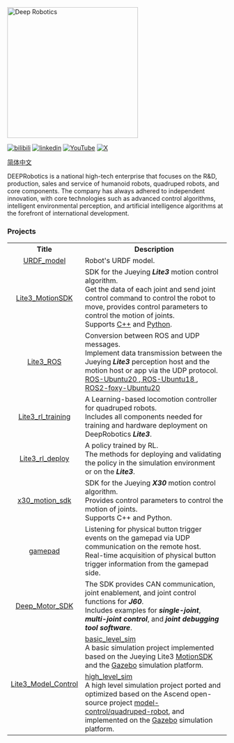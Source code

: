 ﻿<img src="https://www.deeprobotics.cn/public/static/robot/images/logo_.png" alt="Deep Robotics" width="300">

[![bilibili](https://img.shields.io/badge/bilibili-f87598?style=flat&logo=bilibili&logoColor=white&labelColor=f87598&color=f87598)](https://space.bilibili.com/22477177)
[![linkedin](https://img.shields.io/badge/Linkedin-1465bd?style=flat&logoColor=white&labelColor=1465bd&color=1465bd)](https://cn.linkedin.com/company/deep-robotics)
[![YouTube](https://img.shields.io/badge/YouTube-%23ff1a47?style=flat&logo=Youtube&labelColor=%23ff1a47)](https://www.youtube.com/@deeprobotics8601)
[![X](https://img.shields.io/badge/Twitter-black?style=flat&logo=X&labelColor=black)](https://x.com/DeepRobotics_CN)

[简体中文](./README_ZH.md)

DEEPRobotics is a national high-tech enterprise that focuses on the R&D, production, sales and service of humanoid robots, quadruped robots, and core components.
The company has always adhered to independent innovation, with core technologies such as advanced control algorithms, intelligent environmental perception, and artificial intelligence algorithms at the forefront of international development.

### Projects

<table style="width: 100%; table-layout: fixed; border-collapse: collapse;">
  <tr>
    <th> Title </th>
    <th> Description </th>
  </tr>

  <tr>
    <td align="center"><a href="https://github.com/DeepRoboticsLab/URDF_model"> URDF_model </a></td>
    <td> Robot's URDF model.
    </td>
  </tr>

  <tr>
    <td align="center"><a href="https://github.com/DeepRoboticsLab/Lite3_MotionSDK"> Lite3_MotionSDK </a></td>
    <td> SDK for the Jueying <b><i>Lite3</b></i> motion control algorithm.
    <br> Get the data of each joint and send joint control command to control the robot to move, provides control parameters to control the motion of joints.
    <br> Supports <a href="https://github.com/DeepRoboticsLab/Lite3_MotionSDK">C++</a> and <a href="https://github.com/DeepRoboticsLab/Lite3_MotionSDK/tree/add_python">Python</a>.
    </td>
  </tr>

  <tr>
    <td align="center"><a href="https://github.com/DeepRoboticsLab/Lite3_ROS"> Lite3_ROS </a></td>
    <td> Conversion between ROS and UDP messages.
    <br> Implement data transmission between the Jueying <b><i>Lite3</b></i> perception host and the motion host or app via the UDP protocol.
    <br> <a href="https://github.com/DeepRoboticsLab/Lite3_ROS"> ROS-Ubuntu20 </a>,<a href="https://github.com/DeepRoboticsLab/Lite3_ROS/tree/ubuntu18"> ROS-Ubuntu18 </a>,<a href="https://github.com/DeepRoboticsLab/Lite3_ROS/tree/ros2-foxy"> ROS2-foxy-Ubuntu20 </a>
    </td>
  </tr>

  <tr>
    <td align="center"><a href="https://github.com/DeepRoboticsLab/Lite3_rl_training"> Lite3_rl_training </a></td>
    <td> A Learning-based locomotion controller for quadruped robots. 
    <br> Includes all components needed for training and hardware deployment on DeepRobotics <b><i>Lite3</b></i>.
    </td>
  </tr>
  
  <tr>
    <td align="center"><a href="https://github.com/DeepRoboticsLab/Lite3_rl_deploy"> Lite3_rl_deploy </a></td>
    <td> A policy trained by RL.
    <br> The methods for deploying and validating the policy in the simulation environment or on the <b><i>Lite3</b></i>.
    </td>
  </tr>
  
  <tr>
    <td align="center"><a href="https://github.com/DeepRoboticsLab/x30_motion_sdk"> x30_motion_sdk </a></td>
    <td> SDK for the Jueying <b><i>X30</b></i> motion control algorithm.  
    <br> Provides control parameters to control the motion of joints.
    <br> Supports C++ and Python.
    </td>
  </tr>
  
  <tr>
    <td align="center"><a href="https://github.com/DeepRoboticsLab/gamepad"> gamepad </a></td>
    <td> Listening for physical button trigger events on the gamepad via UDP communication on the remote host.
    <br> Real-time acquisition of physical button trigger information from the gamepad side.
    </td>
  </tr>

  <tr>
    <td align="center"><a href="https://github.com/DeepRoboticsLab/Deep_Motor_SDK"> Deep_Motor_SDK </a></td>
    <td> The SDK provides CAN communication, joint enablement, and joint control functions for <b><i>J60</b></i>. 
    <br> Includes examples for <b><i>single-joint</b></i>, <b><i>multi-joint control</b></i>, and <b><i>joint debugging tool software</b></i>.
    </td>
  </tr>

  <tr>
    <td rowspan="2" align="center"><a href="https://github.com/DeepRoboticsLab/Lite3_Model_Control"> Lite3_Model_Control </a></td>
    <td><a href="https://github.com/DeepRoboticsLab/Lite3_Model_Control/tree/main/basic_level_sim"> basic_level_sim </a>
    <br> A basic simulation project implemented based on the Jueying Lite3 <a href="https://github.com/DeepRoboticsLab/Lite3_MotionSDK">MotionSDK</a> and the <a href="https://gazebosim.org/">Gazebo</a> simulation platform.</td>
  </tr>
    <td><a href="https://github.com/DeepRoboticsLab/Lite3_Model_Control/tree/main/high_level_sim"> high_level_sim </a>
    <br> A high level simulation project ported and optimized based on the Ascend open-source project <a href="https://gitee.com/HUAWEI-ASCEND/quadruped-robot/tree/master/model-control">model-control/quadruped-robot</a>, and implemented on the <a href="https://gazebosim.org/">Gazebo</a> simulation platform.</td>

</table>
